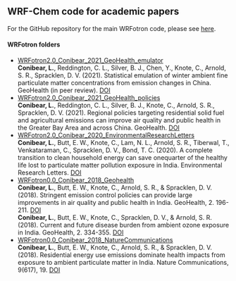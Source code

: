 ## WRF-Chem code for academic papers
For the GitHub repository for the main WRFotron code, please see [here](https://github.com/wrfchem-leeds/WRFotron).  
#### WRFotron folders
- [WRFotron2.0_Conibear_2021_GeoHealth_emulator](https://github.com/lukeconibear/papers_wrfotron/tree/master/WRFotron2.0_Conibear_2021_Geohealth_emulator)  
**Conibear, L.**, Reddington, C. L., Silver, B. J., Chen, Y., Knote, C., Arnold, S. R., Spracklen, D. V. (2021). Statistical emulation of winter ambient fine particulate matter concentrations from emission changes in China. GeoHealth (in peer review). [DOI](https://doi.org/10.1029/2021GH000391)  
- [WRFotron2.0_Conibear_2021_GeoHealth_policies](https://github.com/lukeconibear/papers_wrfotron/tree/master/WRFotron2.0_Conibear_2021_Geohealth_policies)  
**Conibear, L.**, Reddington, C. L., Silver, B. J., Knote, C., Arnold, S. R., Spracklen, D. V. (2021). Regional policies targeting residential solid fuel and agricultural emissions can improve air quality and public health in the Greater Bay Area and across China. GeoHealth. [DOI](https://doi.org/10.1029/2020GH000341)  
- [WRFotron2.0_Conibear_2020_EnvironmentalResearchLetters](https://github.com/lukeconibear/papers_wrfotron/tree/master/WRFotron2.0_Conibear_2020_EnvironmentalResearchLetters)  
**Conibear, L.**, Butt, E. W., Knote, C., Lam, N. L., Arnold, S. R., Tiberwal, T., Venkataraman, C., Spracklen, D. V., Bond, T. C. (2020). A complete transition to clean household energy can save onequarter of the healthy life lost to particulate matter pollution exposure in India. Environmental Research Letters. [DOI](https://doi.org/10.1088/1748-9326/ab8e8a)  
- [WRFotron0.0_Conibear_2018_Geohealth](https://github.com/lukeconibear/papers_wrfotron/tree/master/WRFotron0.0_Conibear_2018_Geohealth)  
**Conibear, L.**, Butt, E. W., Knote, C., Arnold, S. R., & Spracklen, D. V. (2018). Stringent emission control policies can provide large improvements in air quality and public health in India. GeoHealth, 2. 196-211.
[DOI](https://doi.org/10.1029/2018GH000139)  
**Conibear, L.**, Butt, E. W., Knote, C., Spracklen, D. V., & Arnold, S. R. (2018). Current and future disease burden from ambient ozone exposure in India. GeoHealth, 2. 334-355.
[DOI](https://doi.org/10.1029/2018GH000168)  
- [WRFotron0.0_Conibear_2018_NatureCommunications](https://github.com/lukeconibear/papers_wrfotron/tree/master/WRFotron0.0_Conibear_2018_NatureCommunications)  
**Conibear, L.**, Butt, E. W., Knote, C., Arnold, S. R., & Spracklen, D. V. (2018). Residential energy use emissions dominate health impacts from exposure to ambient particulate matter in India. Nature Communications, 9(617), 19.
[DOI](https://doi.org/10.1038/s41467-018-02986-7)  

